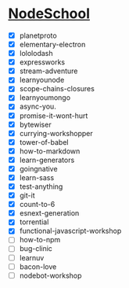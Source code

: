 # [NodeSchool]

- [x] planetproto
- [x] elementary-electron
- [x] lololodash
- [x] expressworks
- [x] stream-adventure
- [x] learnyounode
- [x] scope-chains-closures
- [x] learnyoumongo
- [x] async-you.
- [x] promise-it-wont-hurt
- [x] bytewiser
- [x] currying-workshopper
- [x] tower-of-babel
- [x] how-to-markdown
- [x] learn-generators
- [x] goingnative
- [x] learn-sass
- [x] test-anything
- [x] git-it
- [x] count-to-6
- [x] esnext-generation
- [x] torrential 
- [x] functional-javascript-workshop
- [ ] how-to-npm
- [ ] bug-clinic
- [ ] learnuv
- [ ] bacon-love
- [ ] nodebot-workshop

<!-- <div id="center" style="background-color:red">
	<ul>
		<li></li>
	</ul>
</div> -->


[NodeSchool]: https://nodeschool.io/